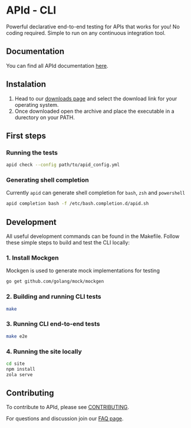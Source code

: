 # APId - CLI

Powerful declarative end-to-end testing for APIs that works for you! No coding required. Simple to run on any continuous integration tool.

## Documentation
You can find all APId documentation [here](https://www.getapid.com/docs/).

## Instalation
1. Head to our [downloads page](https://www.getapid.com/download/) and select the download link for your operating system.
2. Once downloaded open the archive and place the executable in a durectory on your PATH.

## First steps

### Running the tests
```bash
apid check --config path/to/apid_config.yml
```

### Generating shell completion
Currently `apid` can generate shell completion for `bash`, `zsh` and `powershell`
```bash
apid completion bash -f /etc/bash.completion.d/apid.sh
```

## Development
All useful development commands can be found in the Makefile. Follow these simple steps to build and test the CLI locally:

### 1. Install Mockgen
Mockgen is used to generate mock implementations for testing
```bash
go get github.com/golang/mock/mockgen
```

### 2. Building and running CLI tests
```bash
make
```

### 3. Running CLI end-to-end tests
```bash
make e2e
```

### 4. Running the site locally

```bash
cd site
npm install
zola serve
```

## Contributing
To contribute to APId, please see [CONTRIBUTING](CONTRIBUTING.md).

For questions and discussion join our [FAQ page](https://faq.getapid.com).
